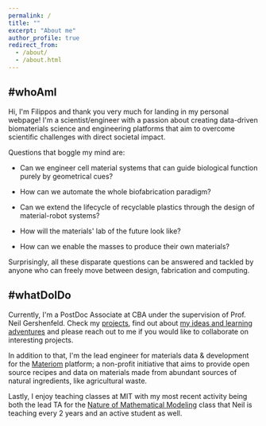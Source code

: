 ```yaml
---
permalink: /
title: "" 
excerpt: "About me"
author_profile: true
redirect_from: 
  - /about/
  - /about.html
---
```


#whoAmI
------
Hi, I'm Filippos and thank you very much for landing in my personal webpage!
I'm a scientist/engineer with a passion about creating data-driven biomaterials science and 
engineering platforms that aim to overcome scientific challenges with direct societal impact.

Questions that boggle my mind are:

- Can we engineer cell material systems that can guide biological function purely by geometrical cues? 

- How can we automate the whole biofabrication paradigm?

- Can we extend the lifecycle of recyclable plastics through the design of material-robot systems? 

- How will the materials' lab of the future look like?
  
- How can we enable the masses to produce their own materials?

Surprisingly, all these disparate questions can be answered and tackled by anyone who can freely 
move between design, fabrication and computing.

#whatDoIDo
------
Currently, I'm a PostDoc Associate at CBA under the supervision of Prof. Neil Gershenfeld. 
Check my <a href = "">projects</a>, find out about <a href = "">my ideas and learning adventures</a> and 
please reach out to me if you would like to collaborate on interesting projects.

In addition to that, I'm the lead engineer for materials data & development  for the [Materiom](https://materiom.org/mission-and-vision) 
platform; a non-profit initiative that aims to provide open source recipes and data on materials made from abundant sources of natural ingredients, like agricultural waste.

Lastly, I enjoy teaching classes at MIT with my most recent activity being both the lead TA for the <a href = "http://fab.cba.mit.edu/classes/864.20/index.html">Nature of
Mathematical Modeling</a> class that Neil is teaching every 2 years and an active student as well.
